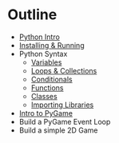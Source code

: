 Outline
=======

* [Python Intro](intro.md)
* [Installing & Running](installing.md)
* Python Syntax
	* [Variables](syntax_variables.md)
	* [Loops & Collections](syntax_loops_collections.md)
	* [Conditionals](syntax_conditionals.md)
	* [Functions](syntax_functions.md)
	* [Classes](syntax_classes.md)
	* [Importing Libraries](importing.md)
* [Intro to PyGame](pygame_intro.md)
* Build a PyGame Event Loop
* Build a simple 2D Game
